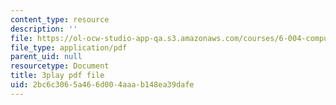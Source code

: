 ```yaml
---
content_type: resource
description: ''
file: https://ol-ocw-studio-app-qa.s3.amazonaws.com/courses/6-004-computation-structures-spring-2017/2bc6c3065a466d004aaab148ea39dafe_VxVF6QzwtwI.pdf
file_type: application/pdf
parent_uid: null
resourcetype: Document
title: 3play pdf file
uid: 2bc6c306-5a46-6d00-4aaa-b148ea39dafe
---
```

